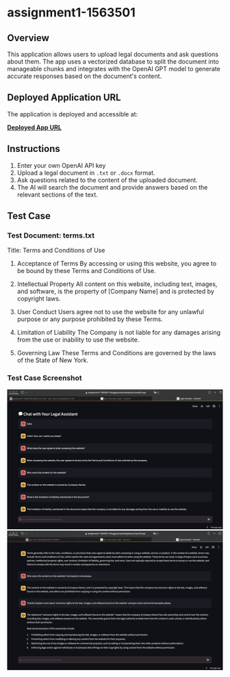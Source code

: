 # assignment1-1563501

## Overview

This application allows users to upload legal documents and ask questions about them. The app uses a vectorized database to split the document into manageable chunks and integrates with the OpenAI GPT model to generate accurate responses based on the document's content.

## Deployed Application URL

The application is deployed and accessible at:

[**Deployed App URL**](https://assignment1-1563501-54oggjvkympsnfaaqjshaq.streamlit.app)

## Instructions

1. Enter your own OpenAI API key
2. Upload a legal document in `.txt` or `.docx` format.
3. Ask questions related to the content of the uploaded document.
4. The AI will search the document and provide answers based on the relevant sections of the text.

## Test Case

### Test Document: terms.txt
Title: Terms and Conditions of Use

1. Acceptance of Terms
By accessing or using this website, you agree to be bound by these Terms and Conditions of Use.

2. Intellectual Property
All content on this website, including text, images, and software, is the property of [Company Name] and is protected by copyright laws.

3. User Conduct
Users agree not to use the website for any unlawful purpose or any purpose prohibited by these Terms.

5. Limitation of Liability
The Company is not liable for any damages arising from the use or inability to use the website.

7. Governing Law
These Terms and Conditions are governed by the laws of the State of New York.

### Test Case Screenshot
![Test Case with terms.txt](test.png)
![Test Case with terms.txt](test2.png)



